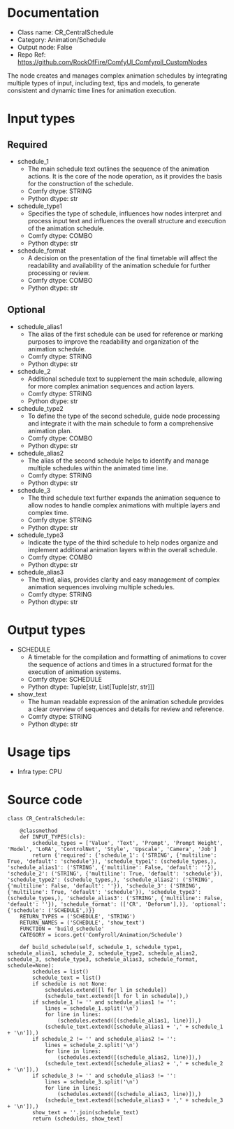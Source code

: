 # Documentation
- Class name: CR_CentralSchedule
- Category: Animation/Schedule
- Output node: False
- Repo Ref: https://github.com/RockOfFire/ComfyUI_Comfyroll_CustomNodes

The node creates and manages complex animation schedules by integrating multiple types of input, including text, tips and models, to generate consistent and dynamic time lines for animation execution.

# Input types
## Required
- schedule_1
    - The main schedule text outlines the sequence of the animation actions. It is the core of the node operation, as it provides the basis for the construction of the schedule.
    - Comfy dtype: STRING
    - Python dtype: str
- schedule_type1
    - Specifies the type of schedule, influences how nodes interpret and process input text and influences the overall structure and execution of the animation schedule.
    - Comfy dtype: COMBO
    - Python dtype: str
- schedule_format
    - A decision on the presentation of the final timetable will affect the readability and availability of the animation schedule for further processing or review.
    - Comfy dtype: COMBO
    - Python dtype: str
## Optional
- schedule_alias1
    - The alias of the first schedule can be used for reference or marking purposes to improve the readability and organization of the animation schedule.
    - Comfy dtype: STRING
    - Python dtype: str
- schedule_2
    - Additional schedule text to supplement the main schedule, allowing for more complex animation sequences and action layers.
    - Comfy dtype: STRING
    - Python dtype: str
- schedule_type2
    - To define the type of the second schedule, guide node processing and integrate it with the main schedule to form a comprehensive animation plan.
    - Comfy dtype: COMBO
    - Python dtype: str
- schedule_alias2
    - The alias of the second schedule helps to identify and manage multiple schedules within the animated time line.
    - Comfy dtype: STRING
    - Python dtype: str
- schedule_3
    - The third schedule text further expands the animation sequence to allow nodes to handle complex animations with multiple layers and complex time.
    - Comfy dtype: STRING
    - Python dtype: str
- schedule_type3
    - Indicate the type of the third schedule to help nodes organize and implement additional animation layers within the overall schedule.
    - Comfy dtype: COMBO
    - Python dtype: str
- schedule_alias3
    - The third, alias, provides clarity and easy management of complex animation sequences involving multiple schedules.
    - Comfy dtype: STRING
    - Python dtype: str

# Output types
- SCHEDULE
    - A timetable for the compilation and formatting of animations to cover the sequence of actions and times in a structured format for the execution of animation systems.
    - Comfy dtype: SCHEDULE
    - Python dtype: Tuple[str, List[Tuple[str, str]]]
- show_text
    - The human readable expression of the animation schedule provides a clear overview of sequences and details for review and reference.
    - Comfy dtype: STRING
    - Python dtype: str

# Usage tips
- Infra type: CPU

# Source code
```
class CR_CentralSchedule:

    @classmethod
    def INPUT_TYPES(cls):
        schedule_types = ['Value', 'Text', 'Prompt', 'Prompt Weight', 'Model', 'LoRA', 'ControlNet', 'Style', 'Upscale', 'Camera', 'Job']
        return {'required': {'schedule_1': ('STRING', {'multiline': True, 'default': 'schedule'}), 'schedule_type1': (schedule_types,), 'schedule_alias1': ('STRING', {'multiline': False, 'default': ''}), 'schedule_2': ('STRING', {'multiline': True, 'default': 'schedule'}), 'schedule_type2': (schedule_types,), 'schedule_alias2': ('STRING', {'multiline': False, 'default': ''}), 'schedule_3': ('STRING', {'multiline': True, 'default': 'schedule'}), 'schedule_type3': (schedule_types,), 'schedule_alias3': ('STRING', {'multiline': False, 'default': ''}), 'schedule_format': (['CR', 'Deforum'],)}, 'optional': {'schedule': ('SCHEDULE',)}}
    RETURN_TYPES = ('SCHEDULE', 'STRING')
    RETURN_NAMES = ('SCHEDULE', 'show_text')
    FUNCTION = 'build_schedule'
    CATEGORY = icons.get('Comfyroll/Animation/Schedule')

    def build_schedule(self, schedule_1, schedule_type1, schedule_alias1, schedule_2, schedule_type2, schedule_alias2, schedule_3, schedule_type3, schedule_alias3, schedule_format, schedule=None):
        schedules = list()
        schedule_text = list()
        if schedule is not None:
            schedules.extend([l for l in schedule])
            (schedule_text.extend([l for l in schedule]),)
        if schedule_1 != '' and schedule_alias1 != '':
            lines = schedule_1.split('\n')
            for line in lines:
                (schedules.extend([(schedule_alias1, line)]),)
            (schedule_text.extend([schedule_alias1 + ',' + schedule_1 + '\n']),)
        if schedule_2 != '' and schedule_alias2 != '':
            lines = schedule_2.split('\n')
            for line in lines:
                (schedules.extend([(schedule_alias2, line)]),)
            (schedule_text.extend([schedule_alias2 + ',' + schedule_2 + '\n']),)
        if schedule_3 != '' and schedule_alias3 != '':
            lines = schedule_3.split('\n')
            for line in lines:
                (schedules.extend([(schedule_alias3, line)]),)
            (schedule_text.extend([schedule_alias3 + ',' + schedule_3 + '\n']),)
        show_text = ''.join(schedule_text)
        return (schedules, show_text)
```